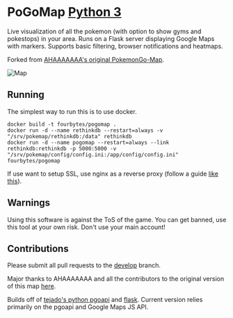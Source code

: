 # PoGoMap [Python 3](https://img.shields.io/badge/python-3-blue.svg)

Live visualization of all the pokemon (with option to show gyms and pokestops) in your area. Runs on a Flask server displaying Google Maps with markers. Supports basic filtering, browser notifications and heatmaps.

Forked from [AHAAAAAAA's original PokemonGo-Map](https://github.com/AHAAAAAAA/PokemonGo-Map).

![Map](https://raw.githubusercontent.com/fourbytes/pogomap/master/static/cover.png)


## Running
The simplest way to run this is to use docker.

```
docker build -t fourbytes/pogomap .
docker run -d --name rethinkdb --restart=always -v "/srv/pokemap/rethinkdb:/data" rethinkdb
docker run -d --name pogomap --restart=always --link rethinkdb:rethinkdb -p 5000:5000 -v "/srv/pokemap/config/config.ini:/app/config/config.ini" fourbytes/pogomap
```

If use want to setup SSL, use nginx as a reverse proxy (follow a guide [like this](https://www.digitalocean.com/community/tutorials/how-to-configure-nginx-as-a-web-server-and-reverse-proxy-for-apache-on-one-ubuntu-14-04-droplet)).


## Warnings
Using this software is against the ToS of the game. You can get banned, use this tool at your own risk. Don't use your main account!


## Contributions
Please submit all pull requests to the [develop](https://github.com/fourbytes/pogomap/tree/develop) branch.

Major thanks to AHAAAAAAA and all the contributors to the original version of this map [here](https://github.com/AHAAAAAAA/PokemonGo-Map).

Builds off of [tejado's python pgoapi](https://github.com/tejado/pgoapi) and [flask](https://github.com/pallets/flask). Current version relies primarily on the pgoapi and Google Maps JS API.
